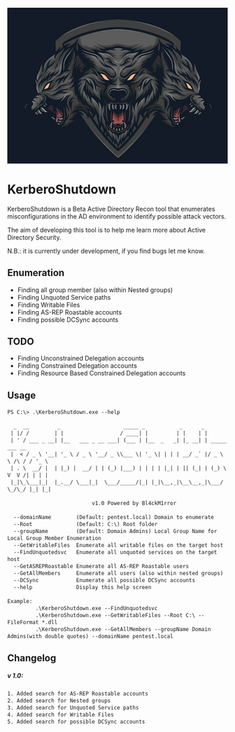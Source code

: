 <p align="center">
  <img src="https://github.com/Bl4ckM1rror/KerberoShutdown/blob/master/logo.PNG"> <br>
</p>

# KerberoShutdown
KerberoShutdown is a Beta Active Directory Recon tool that enumerates misconfigurations in the AD environment to identify possible attack vectors.

The aim of developing this tool is to help me learn more about Active Directory Security.

N.B.: it is currently under development, if you find bugs let me know.

## Enumeration
* Finding all group member (also within Nested groups)
* Finding Unquoted Service paths
* Finding Writable Files
* Finding AS-REP Roastable accounts
* Finding possible DCSync accounts

## TODO
* Finding Unconstrained Delegation accounts
* Finding Constrained Delegation accounts
* Finding Resource Based Constrained Delegation accounts

## Usage
```
PS C:\> .\KerberoShutdown.exe --help

  _  __         _                    _____ _           _      _
 | |/ /        | |                  / ____| |         | |    | |
 | ' / ___ _ __| |__   ___ _ __ ___| (___ | |__  _   _| |_ __| | _____      ___ __
 |  < / _ \ '__| '_ \ / _ \ '__/ _ \\___ \| '_ \| | | | __/ _` |/ _ \ \ /\ / / '_ \
 | . \  __/ |  | |_) |  __/ | | (_) |___) | | | | |_| | || (_| | (_) \ V  V /| | | |
 |_|\_\___|_|  |_.__/ \___|_|  \___/_____/|_| |_|\__,_|\__\__,_|\___/ \_/\_/ |_| |_|

                           v1.0 Powered by Bl4ckM1rror

  --domainName        (Default: pentest.local) Domain to enumerate
  --Root              (Default: C:\) Root folder
  --groupName         (Default: Domain Admins) Local Group Name for Local Group Member Enumeration
  --GetWritableFiles  Enumerate all writable files on the target host
  --FindUnquotedsvc   Enumerate all unquoted services on the target host
  --GetASREPRoastable Enumerate all AS-REP Roastable users
  --GetAllMembers     Enumerate all users (also within nested groups)
  --DCSync            Enumerate all possible DCSync accounts
  --help              Display this help screen

Example: 
         .\KerberoShutdown.exe --FindUnquotedsvc
         .\KerberoShutdown.exe --GetWritableFiles --Root C:\ --FileFormat *.dll
         .\KerberoShutdown.exe --GetAllMembers --groupName Domain Admins(with double quotes) --domainName pentest.local

```

## Changelog

##### v 1.0:
    1. Added search for AS-REP Roastable accounts
    2. Added search for Nested groups
    3. Added search for Unquoted Service paths
    4. Added search for Writable Files
    5. Added search for possible DCSync accounts
